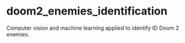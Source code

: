 # doom2_enemies_identification
Computer vision and machine learning applied to identify ID Doom 2 enemies.
